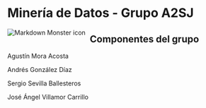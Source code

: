 # Minería de Datos - Grupo A2SJ

<img src="https://1.bp.blogspot.com/-mdeHp_0JY3U/YAckZRXBB9I/AAAAAAAABNk/cxyltHBRVKQ4LqmRc9BGsBHSaSuVz9bRwCLcBGAsYHQ/s16000/Captura.PNG"
     alt="Markdown Monster icon"
     style="float: left; margin-right: 10px;" />




## Componentes del grupo
Agustín Mora Acosta

Andrés González Díaz

Sergio Sevilla Ballesteros

José Ángel Villamor Carrillo
